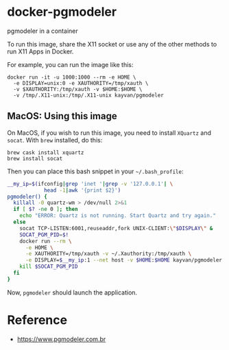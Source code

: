 # docker-pgmodeler

pgmodeler in a container

To run this image, share the X11 socket or use any
of the other methods to run X11 Apps in Docker.

For example, you can run the image like this:

```
docker run -it -u 1000:1000 --rm -e HOME \
  -e DISPLAY=unix:0 -e XAUTHORITY=/tmp/xauth \
  -v $XAUTHORITY:/tmp/xauth -v $HOME:$HOME \
  -v /tmp/.X11-unix:/tmp/.X11-unix kayvan/pgmodeler
```

## MacOS: Using this image

On MacOS, if you wish to run this image, you need to install `XQuartz` and
`socat`. With `brew` installed, do this:

```
brew cask install xquartz
brew install socat
```

Then you can place this bash snippet in your `~/.bash_profile`:

```sh
__my_ip=$(ifconfig|grep 'inet '|grep -v '127.0.0.1'| \
            head -1|awk '{print $2}')
pgmodeler() {
  killall -0 quartz-wm > /dev/null 2>&1
  if [ $? -ne 0 ]; then
    echo "ERROR: Quartz is not running. Start Quartz and try again."
  else
    socat TCP-LISTEN:6001,reuseaddr,fork UNIX-CLIENT:\"$DISPLAY\" &
    SOCAT_PGM_PID=$!
    docker run --rm \
      -e HOME \
      -e XAUTHORITY=/tmp/xauth -v ~/.Xauthority:/tmp/xauth \
      -e DISPLAY=$__my_ip:1 --net host -v $HOME:$HOME kayvan/pgmodeler
    kill $SOCAT_PGM_PID
  fi
}
```

Now, `pgmodeler` should launch the application.

# Reference

- https://www.pgmodeler.com.br
